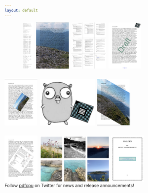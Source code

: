 ```yaml
---
layout: default
---
```


<p align="center">
  <kbd><a href="{{site.baseurl}}/core/grid"><img src="resources/gridpdf.png" height="150"></a></kbd>&nbsp;
  <kbd><a href="{{site.baseurl}}/core/watermark"><img src="resources/wmi1abs.png" height="150"></a></kbd>&nbsp;
  <kbd><a href="{{site.baseurl}}/core/nup"><img src="resources/nup9pdf.png" height="150"></a></kbd>&nbsp;
  <kbd><a href="{{site.baseurl}}/core/stamp"><img src="core/resources/4exp.png" height="150"></a></kbd>&nbsp;<br><br>

  <kbd><a href="{{site.baseurl}}/core/stamp"><img src="resources/sti.png" height="150"></a></kbd>&nbsp;
  <kbd><img src="resources/hold3.png" height="150"></kbd>&nbsp;
  <kbd><a href="{{site.baseurl}}/core/watermark"><img src="resources/wmi4.png" height="150"></a></kbd>&nbsp;<br><br>

  <kbd><a href="{{site.baseurl}}/core/stamp"><img src="resources/stp.png" height="150"></a></kbd>&nbsp;
  <kbd><a href="{{site.baseurl}}/core/grid"><img src="resources/gridimg.png" height="150"></a></kbd>
  <kbd><a href="{{site.baseurl}}/core/stamp"><img src="resources/stRoundBorder.png" height="150"></a></kbd>
  <br>
  Follow <a href="https://twitter.com/pdfcpu">pdfcpu</a> on Twitter for news and release announcements!
</p>

